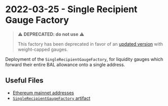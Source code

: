 # 2022-03-25 - Single Recipient Gauge Factory

> ⚠️ **DEPRECATED: do not use** ⚠️
>
> This factory has been deprecated in favor of an [updated version](../../20230215-single-recipient-gauge-factory-v2/) with weight-capped gauges.

Deployment of the `SingleRecipientGaugeFactory`, for liquidity gauges which forward their entire BAL allowance onto a single address.


## Useful Files

- [Ethereum mainnet addresses](./output/mainnet.json)
- [`SingleRecipientGaugeFactory` artifact](./artifact/SingleRecipientGaugeFactory.json)
